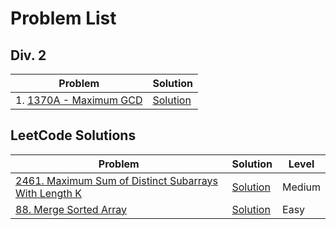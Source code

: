 # Problem List

## Div. 2
| Problem | Solution |
| ----------- | ------------ |
| 1. [1370A - Maximum GCD](https://codeforces.com/problemset/problem/1370/A) | [Solution](./Div2/MaxGCD.java) |

## LeetCode Solutions
| Problem | Solution | Level |
| ----------- | ------------ | ------------ |
| [2461. Maximum Sum of Distinct Subarrays With Length K](https://leetcode.com/problems/maximum-sum-of-distinct-subarrays-with-length-k/description/) | [Solution](./LeetCode/MaxSubDistinct.java) | Medium |
| [88. Merge Sorted Array](https://leetcode.com/problems/merge-sorted-array/description/) |[Solution](./LeetCode/MergeSortedArray.java)|Easy|



